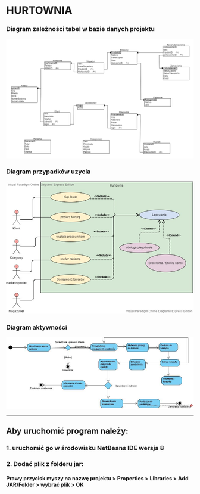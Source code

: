 #                                                              HURTOWNIA





### Diagram zależności tabel w bazie danych projektu
![diagram ERD](ERD.png)

### Diagram przypadków uzycia
![diagram przypadków użycia](useDiagram.jpg)

### Diagram aktywności
![diagram aktywności](activity_diagram.jpg)

***

## Aby uruchomić program należy:
### 1. uruchomić go w środowisku NetBeans IDE wersja 8
### 2. Dodać plik z folderu jar:
 
####  Prawy przycisk myszy na nazwę projektu > Properties > Libraries > Add JAR/Folder > wybrać plik > OK 
